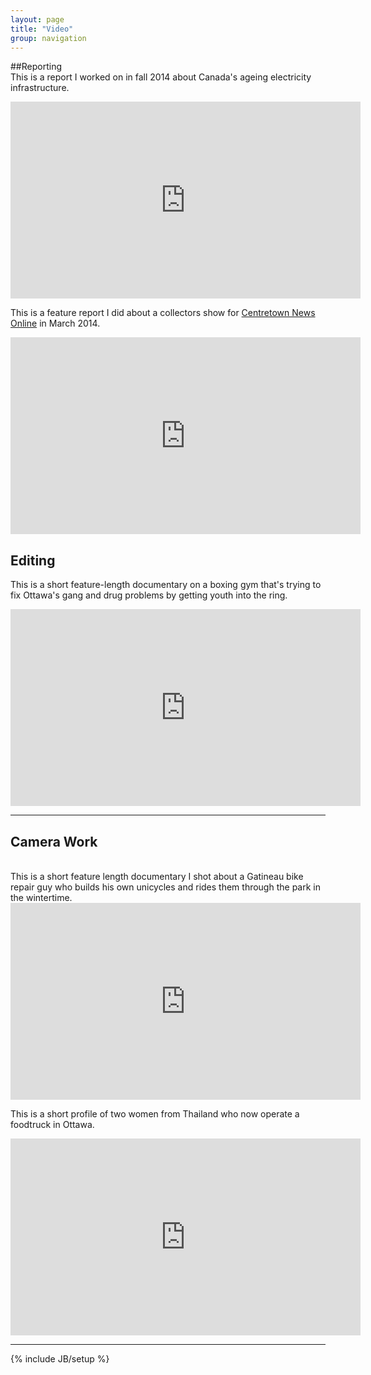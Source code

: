 ```yaml
---
layout: page
title: "Video"
group: navigation
---
```

##Reporting
<br>
This is a report I worked on in fall 2014 about Canada's ageing electricity infrastructure.


<iframe width="560" height="315" src="https://www.youtube.com/embed/BV5DOCxrNdU" frameborder="0" allowfullscreen></iframe>

This is a feature report I did about a collectors show for <a href="http://www.centretownnews.ca/multimedia-mainmenu-131/4553-mementoes-of-days-gone-by.html">Centretown News Online</a> in March 2014.
<br>

<iframe width="560" height="315" src="https://www.youtube.com/embed/3itAaGyeFqY" frameborder="0" allowfullscreen></iframe>

<h2>Editing</h2>

This is a short feature-length documentary on a boxing gym that's trying to fix Ottawa's gang and drug problems by getting youth into the ring.
<br>
<iframe width="560" height="315" src="https://www.youtube.com/embed/rZ0J8T0aPwo" frameborder="0" allowfullscreen></iframe>

<hr>

<h2>Camera Work</h2>
<br>
This is a short feature length documentary I shot about a Gatineau bike repair guy who builds his own unicycles and rides them through the park in the wintertime. 

<iframe width="560" height="315" src="https://www.youtube.com/embed/HyUfN_p8YQg" frameborder="0" allowfullscreen></iframe>


This is a short profile of two women from Thailand who now operate a foodtruck in Ottawa.
<br>
<iframe width="560" height="315" src="https://www.youtube.com/embed/9QiKndXBfs4" frameborder="0" allowfullscreen="allowfullscreen"></iframe>

---
{% include JB/setup %}
